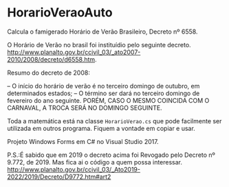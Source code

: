 # HorarioVeraoAuto
Calcula o famigerado Horário de Verão Brasileiro, Decreto nº 6558.

O Horário de Verão no brasil foi instituídio pelo seguinte decreto.
http://www.planalto.gov.br/ccivil_03/_ato2007-2010/2008/decreto/d6558.htm.

Resumo do decreto de 2008:

– O início do horário de verão é no terceiro domingo de outubro, em determinados estados;
– O término ser dará no terceiro domingo de fevereiro do ano seguinte. PORÉM, CASO O MESMO COINCIDA COM O CARNAVAL, 
  A TROCA SERÁ NO DOMINGO SEGUINTE.

Toda a matemática está na classe `HorarioVerao.cs` que pode facilmente ser utilizada em outros programa. Fiquem a vontade em copiar e usar.

Projeto Windows Forms em C# no Visual Studio 2017.

P.S.:É sabido que em 2019 o decreto acima foi Revogado pelo Decreto nº 9.772, de 2019. Mas fica ai o código a quem possa interessar.
http://www.planalto.gov.br/ccivil_03/_Ato2019-2022/2019/Decreto/D9772.htm#art2


